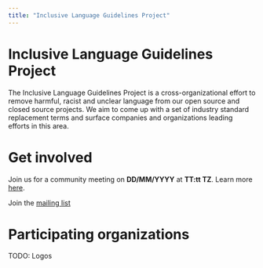 ```yaml
---
title: "Inclusive Language Guidelines Project"
---
```



# Inclusive Language Guidelines Project

The Inclusive Language Guidelines Project is a cross-organizational effort to remove harmful, racist and unclear language from our open source and closed source projects. We aim to come up with a set of industry standard replacement terms and surface companies and organizations leading efforts in this area. 

# Get involved

Join us for a community meeting on **DD/MM/YYYY** at **TT:tt TZ**. Learn more [here](http://google.com).

Join the [mailing list](https://groups.google.com/g/inclusivenaming)

# Participating organizations 

TODO: Logos
